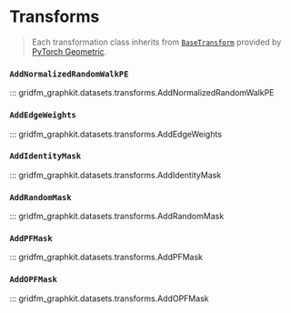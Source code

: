 # Transforms

> Each transformation class inherits from [`BaseTransform`](https://pytorch-geometric.readthedocs.io/en/latest/modules/transforms.html#torch_geometric.transforms.BaseTransform) provided by [PyTorch Geometric](https://pytorch-geometric.readthedocs.io/).

### `AddNormalizedRandomWalkPE`

::: gridfm_graphkit.datasets.transforms.AddNormalizedRandomWalkPE

### `AddEdgeWeights`

::: gridfm_graphkit.datasets.transforms.AddEdgeWeights

### `AddIdentityMask`

::: gridfm_graphkit.datasets.transforms.AddIdentityMask

### `AddRandomMask`

::: gridfm_graphkit.datasets.transforms.AddRandomMask

### `AddPFMask`

::: gridfm_graphkit.datasets.transforms.AddPFMask

### `AddOPFMask`

::: gridfm_graphkit.datasets.transforms.AddOPFMask
